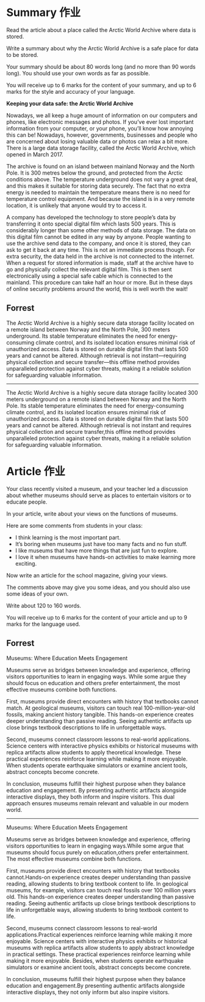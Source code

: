 # Summary 作业
Read the article about a place called the Arctic World Archive where data is stored.

Write a summary about why the Arctic World Archive is a safe place for data to be stored.

Your summary should be about 80 words long (and no more than 90 words long). You should use your own words as far as possible.

You will receive up to 6 marks for the content of your summary, and up to 6 marks for the style and accuracy of your language.

**Keeping your data safe: the Arctic World Archive**

Nowadays, we all keep a huge amount of information on our computers and phones, like electronic messages and photos. If you’ve ever lost important information from your computer, or your phone, you’ll know how annoying this can be! Nowadays, however, governments, businesses and people who are concerned about losing valuable data or photos can relax a bit more. There is a large data storage facility, called the Arctic World Archive, which opened in March 2017.

The archive is found on an island between mainland Norway and the North Pole. It is 300 metres below the ground, and protected from the Arctic conditions above. The temperature underground does not vary a great deal, and this makes it suitable for storing data securely. The fact that no extra energy is needed to maintain the temperature means there is no need for temperature control equipment. And because the island is in a very remote location, it is unlikely that anyone would try to access it.

A company has developed the technology to store people’s data by transferring it onto special digital film which lasts 500 years. This is considerably longer than some other methods of data storage. The data on this digital film cannot be edited in any way by anyone. People wanting to use the archive send data to the company, and once it is stored, they can ask to get it back at any time. This is not an immediate process though. For extra security, the data held in the archive is not connected to the internet. When a request for stored information is made, staff at the archive have to go and physically collect the relevant digital film. This is then sent electronically using a special safe cable which is connected to the mainland. This procedure can take half an hour or more. But in these days of online security problems around the world, this is well worth the wait!


## Forrest
The Arctic World Archive is a highly secure data storage facility located on a remote island between Norway and the North Pole, 300 meters underground. Its stable temperature eliminates the need for energy-consuming climate control, and its isolated location ensures minimal risk of unauthorized access. Data is stored on durable digital film that lasts 500 years and cannot be altered. Although retrieval is not instant—requiring physical collection and secure transfer—this offline method provides unparalleled protection against cyber threats, making it a reliable solution for safeguarding valuable information.

------------
The Arctic World Archive is a highly secure data storage facility located 300 meters underground on a remote island between Norway and the North Pole. Its stable temperature eliminates the need for energy-consuming climate control, and its isolated location ensures minimal risk of unauthorized access. Data is stored on durable digital film that lasts 500 years and cannot be altered. Although retrieval is not instant and requires physical collection and secure transfer,this offline method provides unparalleled protection against cyber threats, making it a reliable solution for safeguarding valuable information.

# Article 作业
Your class recently visited a museum, and your teacher led a discussion about whether museums should serve as places to entertain visitors or to educate people.

In your article, write about your views on the functions of museums.

Here are some comments from students in your class:
- I think learning is the most important part.
- It’s boring when museums just have too many facts and no fun stuff.
- I like museums that have more things that are just fun to explore.
- I love it when museums have hands-on activities to make learning more exciting.

Now write an article for the school magazine, giving your views.

The comments above may give you some ideas, and you should also use some ideas of your own.

Write about 120 to 160 words.

You will receive up to 6 marks for the content of your article and up to 9 marks for the language used.

## Forrest
Museums: Where Education Meets Engagement

Museums serve as bridges between knowledge and experience, offering visitors opportunities to learn in engaging ways. While some argue they should focus on education and others prefer entertainment, the most effective museums combine both functions.

First, museums provide direct encounters with history that textbooks cannot match. At geological museums, visitors can touch real 100-million-year-old fossils, making ancient history tangible. This hands-on experience creates deeper understanding than passive reading. Seeing authentic artifacts up close brings textbook descriptions to life in unforgettable ways.

Second, museums connect classroom lessons to real-world applications. Science centers with interactive physics exhibits or historical museums with replica artifacts allow students to apply theoretical knowledge. These practical experiences reinforce learning while making it more enjoyable. When students operate earthquake simulators or examine ancient tools, abstract concepts become concrete.

In conclusion, museums fulfill their highest purpose when they balance education and engagement. By presenting authentic artifacts alongside interactive displays, they both inform and inspire visitors. This dual approach ensures museums remain relevant and valuable in our modern world.

---------------------
Museums: Where Education Meets Engagement

Museums serve as bridges between knowledge and experience, offering visitors opportunities to learn in engaging ways.While some argue that museums should focus purely on education,others prefer entertainment. The most effective museums combine both functions.

First, museums provide direct encounters with history that textbooks cannot.Hands-on experience creates deeper understanding than passive reading, allowing students to bring textbook content to life. In geological museums, for example, visitors can touch real fossils over 100 million years old. This hands-on experience creates deeper understanding than passive reading. Seeing authentic artifacts up close brings textbook descriptions to life in unforgettable ways, allowing students to bring textbook content to life.

Second, museums connect classroom lessons to real-world applications.Practical experiences reinforce learning while making it more enjoyable. Science centers with interactive physics exhibits or historical museums with replica artifacts allow students to apply abstract knowledge in practical settings. These practical experiences reinforce learning while making it more enjoyable. Besides, when students operate earthquake simulators or examine ancient tools, abstract concepts become concrete.

In conclusion, museums fulfill their highest purpose when they balance education and engagement.By presenting authentic artifacts alongside interactive displays, they not only inform but also inspire visitors.

